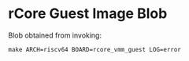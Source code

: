 rCore Guest Image Blob
========

Blob obtained from invoking:
```
make ARCH=riscv64 BOARD=rcore_vmm_guest LOG=error
```